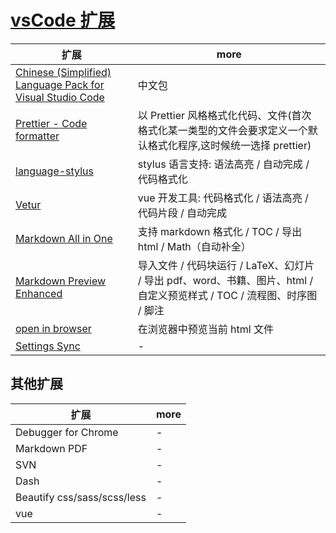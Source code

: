 # [vsCode 扩展](https://marketplace.visualstudio.com/VSCode)

| 扩展                                                                                                                                                    | more                                                                                                                    |
| ------------------------------------------------------------------------------------------------------------------------------------------------------- | ----------------------------------------------------------------------------------------------------------------------- |
| [Chinese (Simplified) Language Pack for Visual Studio Code](https://marketplace.visualstudio.com/items?itemName=MS-CEINTL.vscode-language-pack-zh-hans) | 中文包                                                                                                                  |
| [Prettier - Code formatter](https://marketplace.visualstudio.com/items?itemName=esbenp.prettier-vscode)                                                 | 以 Prettier 风格格式化代码、文件(首次格式化某一类型的文件会要求定义一个默认格式化程序,这时候统一选择 prettier)          |
| [language-stylus](https://marketplace.visualstudio.com/items?itemName=sysoev.language-stylus)                                                           | stylus 语言支持: 语法高亮 / 自动完成 / 代码格式化                                                                       |
| [Vetur](https://marketplace.visualstudio.com/items?itemName=octref.vetur)                                                                               | vue 开发工具: 代码格式化 / 语法高亮 / 代码片段 / 自动完成                                                               |
| [Markdown All in One](https://marketplace.visualstudio.com/items?itemName=yzhang.markdown-all-in-one)                                                   | 支持 markdown 格式化 / TOC / 导出 html / Math（自动补全）                                                               |
| [Markdown Preview Enhanced](https://marketplace.visualstudio.com/items?itemName=shd101wyy.markdown-preview-enhanced)                                    | 导入文件 / 代码块运行 / LaTeX、幻灯片 / 导出 pdf、word、书籍、图片、html / 自定义预览样式 / TOC / 流程图、时序图 / 脚注 |
| [open in browser](https://marketplace.visualstudio.com/items?itemName=techer.open-in-browser)                                                           | 在浏览器中预览当前 html 文件                                                                                            |
| [Settings Sync](https://marketplace.visualstudio.com/items?itemName=Shan.code-settings-sync)                                                            | -                                                                                                                       |

## 其他扩展

| 扩展                        | more |
| --------------------------- | ---- |
| Debugger for Chrome         | -    |
| Markdown PDF                | -    |
| SVN                         | -    |
| Dash                        | -    |
| Beautify css/sass/scss/less | -    |
| vue                         | -    |
